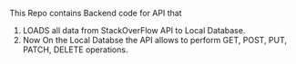 This Repo contains Backend code for API that
1. LOADS all data from StackOverFlow API to Local Database.
2. Now On the Local Databse the API allows to perform GET, POST, PUT, PATCH, DELETE operations.
